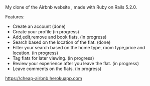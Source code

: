 My clone of the Airbnb website , made with Ruby on Rails 5.2.0.


Features:
- Create an account (done)
- Create your profile (in progress)
- Add,edit,remove and book flats. (in progress)
- Search based on the location of the flat. (done)
- Filter your search based on the home type, room type,price and location. (in progress)
- Tag flats for later viewing. (in progress)
- Review your experience after you leave the flat. (in progress)
- Leave comments on the flats. (in progress)

https://cheap-airbnb.herokuapp.com
